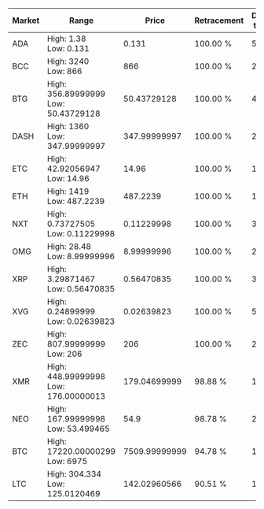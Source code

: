 | Market | Range | Price| Retracement | Doubles to 50% |
| --- | --- | --- | --- | --- |
| ADA | High: 1.38<br />Low: 0.131 | 0.131 | 100.00 % | 5.77 |
| BCC | High: 3240<br />Low: 866 | 866 | 100.00 % | 2.37 |
| BTG | High: 356.89999999<br />Low: 50.43729128 | 50.43729128 | 100.00 % | 4.04 |
| DASH | High: 1360<br />Low: 347.99999997 | 347.99999997 | 100.00 % | 2.45 |
| ETC | High: 42.92056947<br />Low: 14.96 | 14.96 | 100.00 % | 1.93 |
| ETH | High: 1419<br />Low: 487.2239 | 487.2239 | 100.00 % | 1.96 |
| NXT | High: 0.73727505<br />Low: 0.11229998 | 0.11229998 | 100.00 % | 3.78 |
| OMG | High: 28.48<br />Low: 8.99999996 | 8.99999996 | 100.00 % | 2.08 |
| XRP | High: 3.29871467<br />Low: 0.56470835 | 0.56470835 | 100.00 % | 3.42 |
| XVG | High: 0.24899999<br />Low: 0.02639823 | 0.02639823 | 100.00 % | 5.22 |
| ZEC | High: 807.99999999<br />Low: 206 | 206 | 100.00 % | 2.46 |
| XMR | High: 448.99999998<br />Low: 176.00000013 | 179.04699999 | 98.88 % | 1.75 |
| NEO | High: 167.99999998<br />Low: 53.499465 | 54.9 | 98.78 % | 2.02 |
| BTC | High: 17220.00000299<br />Low: 6975 | 7509.99999999 | 94.78 % | 1.61 |
| LTC | High: 304.334<br />Low: 125.0120469 | 142.02960566 | 90.51 % | 1.51 |
